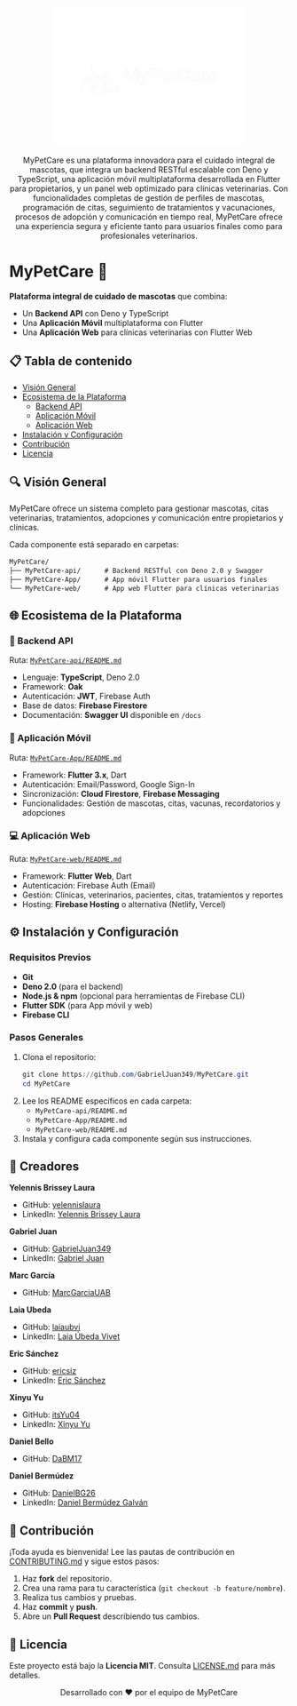 <p align="center">
  <a href="https://github.com/GabrielJuan349/MyPetCare">
    <img alt="MyPetCare Logo" src="./logo/nombreLogoSinFondo.png" width="350" height="250">
  </a>
</p>

<p align="center">MyPetCare es una plataforma innovadora para el cuidado integral de mascotas, que integra un backend RESTful escalable con Deno y TypeScript, una aplicación móvil multiplataforma desarrollada en Flutter para propietarios, y un panel web optimizado para clínicas veterinarias. Con funcionalidades completas de gestión de perfiles de mascotas, programación de citas, seguimiento de tratamientos y vacunaciones, procesos de adopción y comunicación en tiempo real, MyPetCare ofrece una experiencia segura y eficiente tanto para usuarios finales como para profesionales veterinarios.</p>

# MyPetCare 🐾

**Plataforma integral de cuidado de mascotas** que combina:

- Un **Backend API** con Deno y TypeScript
- Una **Aplicación Móvil** multiplataforma con Flutter
- Una **Aplicación Web** para clínicas veterinarias con Flutter Web

## 📋 Tabla de contenido

- [Visión General](#visión-general)
- [Ecosistema de la Plataforma](#ecosistema-de-la-plataforma)
  - [Backend API](#backend-api)
  - [Aplicación Móvil](#aplicación-móvil)
  - [Aplicación Web](#aplicación-web)
- [Instalación y Configuración](#instalación-y-configuración)
- [Contribución](#contribución)
- [Licencia](#licencia)

## 🔍 Visión General

MyPetCare ofrece un sistema completo para gestionar mascotas, citas veterinarias, tratamientos, adopciones y comunicación entre propietarios y clínicas.

Cada componente está separado en carpetas:

```
MyPetCare/
├── MyPetCare-api/      # Backend RESTful con Deno 2.0 y Swagger
├── MyPetCare-App/      # App móvil Flutter para usuarios finales
└── MyPetCare-web/      # App web Flutter para clínicas veterinarias
```

## 🌐 Ecosistema de la Plataforma

### 🔧 Backend API
Ruta: [`MyPetCare-api/README.md`](./MyPetCare-api/README.md)

- Lenguaje: **TypeScript**, Deno 2.0
- Framework: **Oak**
- Autenticación: **JWT**, Firebase Auth
- Base de datos: **Firebase Firestore**
- Documentación: **Swagger UI** disponible en `/docs`

### 📱 Aplicación Móvil
Ruta: [`MyPetCare-App/README.md`](./MyPetCare-App/README.md)

- Framework: **Flutter 3.x**, Dart
- Autenticación: Email/Password, Google Sign-In
- Sincronización: **Cloud Firestore**, **Firebase Messaging**
- Funcionalidades: Gestión de mascotas, citas, vacunas, recordatorios y adopciones

### 💻 Aplicación Web
Ruta: [`MyPetCare-web/README.md`](./MyPetCare-web/README.md)

- Framework: **Flutter Web**, Dart
- Autenticación: Firebase Auth (Email)
- Gestión: Clínicas, veterinarios, pacientes, citas, tratamientos y reportes
- Hosting: **Firebase Hosting** o alternativa (Netlify, Vercel)

## ⚙️ Instalación y Configuración

### Requisitos Previos

- **Git**  
- **Deno 2.0** (para el backend)  
- **Node.js & npm** (opcional para herramientas de Firebase CLI)  
- **Flutter SDK** (para App móvil y web)  
- **Firebase CLI**  

### Pasos Generales

1. Clona el repositorio:
   ```powershell
   git clone https://github.com/GabrielJuan349/MyPetCare.git
   cd MyPetCare
   ```
2. Lee los README específicos en cada carpeta:
   - `MyPetCare-api/README.md`
   - `MyPetCare-App/README.md`
   - `MyPetCare-web/README.md`
3. Instala y configura cada componente según sus instrucciones.


## 👥 Creadores

**Yelennis Brissey Laura**
- GitHub: [yelennislaura](https://github.com/yelennislaura)
- LinkedIn: [Yelennis Brissey Laura](https://www.linkedin.com/in/yelennis-brissey-laura-rodriguez-548b94277/)

**Gabriel Juan**
- GitHub: [GabrielJuan349](https://github.com/GabrielJuan349)
- LinkedIn: [Gabriel Juan](https://www.linkedin.com/in/gabi-juan)

**Marc García**
- GitHub: [MarcGarciaUAB](https://github.com/MarcGarciaUAB)

**Laia Ubeda**
- GitHub: [laiaubvi](https://github.com/laiaubvi)
- LinkedIn: [Laia Úbeda Vivet](https://www.linkedin.com/in/laia-úbeda-vivet-1445b6354)

**Eric Sánchez**
- GitHub: [ericsiz](https://github.com/ericsiz)
- LinkedIn: [Eric Sánchez](https://www.linkedin.com/in/eric-sánchez-ibañez-de-zuazo-70b747229)

**Xinyu Yu**
- GitHub: [itsYu04](https://github.com/itsYu04)
- LinkedIn: [Xinyu Yu](https://www.linkedin.com/in/x-yu)

**Daniel Bello**
- GitHub: [DaBM17](https://github.com/DaBM17)

**Daniel Bermúdez**
- GitHub: [DanielBG26](https://github.com/DanielBG26)
- LinkedIn: [Daniel Bermúdez Galván](https://www.linkedin.com/in/daniel-bermudez-galvan-135702244/)

## 🤝 Contribución

¡Toda ayuda es bienvenida! Lee las pautas de contribución en [CONTRIBUTING.md](./CONTRIBUTING.md) y sigue estos pasos:

1. Haz **fork** del repositorio.
2. Crea una rama para tu característica (`git checkout -b feature/nombre`).
3. Realiza tus cambios y pruebas.
4. Haz **commit** y **push**.
5. Abre un **Pull Request** describiendo tus cambios.

## 📄 Licencia

Este proyecto está bajo la **Licencia MIT**. Consulta [LICENSE.md](./LICENSE.md) para más detalles.
<p align="center">
  Desarrollado con ❤️ por el equipo de MyPetCare
</p>
